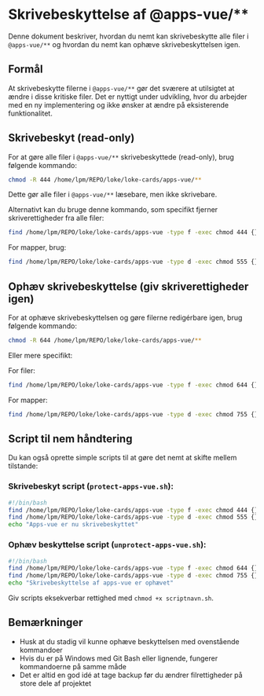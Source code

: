 # Skrivebeskyttelse af @apps-vue/**

Denne dokument beskriver, hvordan du nemt kan skrivebeskytte alle filer i `@apps-vue/**` og hvordan du nemt kan ophæve skrivebeskyttelsen igen.

## Formål

At skrivebeskytte filerne i `@apps-vue/**` gør det sværere at utilsigtet at ændre i disse kritiske filer. Det er nyttigt under udvikling, hvor du arbejder med en ny implementering og ikke ønsker at ændre på eksisterende funktionalitet.

## Skrivebeskyt (read-only)

For at gøre alle filer i `@apps-vue/**` skrivebeskyttede (read-only), brug følgende kommando:

```bash
chmod -R 444 /home/lpm/REPO/loke/loke-cards/apps-vue/**
```

Dette gør alle filer i `@apps-vue/**` læsebare, men ikke skrivebare.

Alternativt kan du bruge denne kommando, som specifikt fjerner skriverettigheder fra alle filer:

```bash
find /home/lpm/REPO/loke/loke-cards/apps-vue -type f -exec chmod 444 {} \;
```

For mapper, brug:

```bash
find /home/lpm/REPO/loke/loke-cards/apps-vue -type d -exec chmod 555 {} \;
```

## Ophæv skrivebeskyttelse (giv skriverettigheder igen)

For at ophæve skrivebeskyttelsen og gøre filerne redigérbare igen, brug følgende kommando:

```bash
chmod -R 644 /home/lpm/REPO/loke/loke-cards/apps-vue/**
```

Eller mere specifikt:

For filer:
```bash
find /home/lpm/REPO/loke/loke-cards/apps-vue -type f -exec chmod 644 {} \;
```

For mapper:
```bash
find /home/lpm/REPO/loke/loke-cards/apps-vue -type d -exec chmod 755 {} \;
```

## Script til nem håndtering

Du kan også oprette simple scripts til at gøre det nemt at skifte mellem tilstande:

### Skrivebeskyt script (`protect-apps-vue.sh`):
```bash
#!/bin/bash
find /home/lpm/REPO/loke/loke-cards/apps-vue -type f -exec chmod 444 {} \;
find /home/lpm/REPO/loke/loke-cards/apps-vue -type d -exec chmod 555 {} \;
echo "Apps-vue er nu skrivebeskyttet"
```

### Ophæv beskyttelse script (`unprotect-apps-vue.sh`):
```bash
#!/bin/bash
find /home/lpm/REPO/loke/loke-cards/apps-vue -type f -exec chmod 644 {} \;
find /home/lpm/REPO/loke/loke-cards/apps-vue -type d -exec chmod 755 {} \;
echo "Skrivebeskyttelse af apps-vue er ophævet"
```

Giv scripts eksekverbar rettighed med `chmod +x scriptnavn.sh`.

## Bemærkninger

- Husk at du stadig vil kunne ophæve beskyttelsen med ovenstående kommandoer
- Hvis du er på Windows med Git Bash eller lignende, fungerer kommandoerne på samme måde
- Det er altid en god idé at tage backup før du ændrer filrettigheder på store dele af projektet